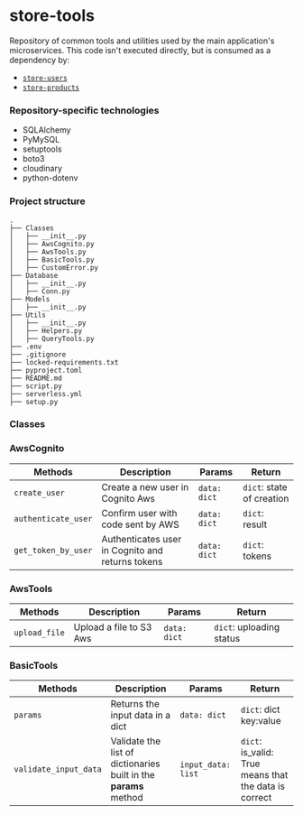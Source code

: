 # store-tools

Repository of common tools and utilities used by the main application's microservices. This code isn't executed directly, but is consumed as a dependency by:

- [`store-users`](https://github.com/sduncanv/store-users)
- [`store-products`](https://github.com/sduncanv/store-products)

### Repository-specific technologies

- SQLAlchemy
- PyMySQL
- setuptools
- boto3
- cloudinary
- python-dotenv

### Project structure

```
.
├── Classes
│   ├── __init__.py
│   ├── AwsCognito.py
│   ├── AwsTools.py
│   ├── BasicTools.py
│   ├── CustomError.py
├── Database
│   ├── __init__.py
│   ├── Conn.py
├── Models
│   ├── __init__.py
├── Utils
│   ├── __init__.py
│   ├── Helpers.py
│   ├── QueryTools.py
├── .env
├── .gitignore
├── locked-requirements.txt
├── pyproject.toml
├── README.md
├── script.py
├── serverless.yml
├── setup.py
```


### Classes
### AwsCognito

| Methods | Description | Params | Return |
|---|---|---|---|
| `create_user` | Create a new user in Cognito Aws  | `data: dict`  | `dict`: state of creation |
| `authenticate_user` | Confirm user with code sent by AWS | `data: dict` | `dict`: result |
| `get_token_by_user` | Authenticates user in Cognito and returns tokens | `data: dict`| `dict`: tokens |

### AwsTools

| Methods | Description | Params | Return |
|---|---|---|---|
| `upload_file` | Upload a file to S3 Aws | `data: dict` | `dict`: uploading status |

### BasicTools

| Methods | Description | Params | Return |
|---|---|---|---|
| `params` | Returns the input data in a dict | `data: dict` | `dict`: dict key:value |
| `validate_input_data` | Validate the list of dictionaries built in the **params** method | `input_data: list` | `dict`: is_valid: True means that the data is correct |
